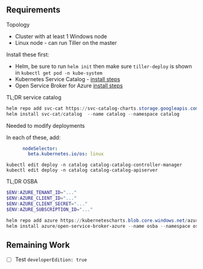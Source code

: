 

## Requirements

Topology
- Cluster with at least 1 Windows node
- Linux node - can run Tiller on the master

Install these first:

- Helm, be sure to run `helm init` then make sure `tiller-deploy` is shown in `kubectl get pod -n kube-system`
- Kubernetes Service Catalog - [install steps](https://github.com/kubernetes-incubator/service-catalog/blob/master/docs/install.md)
- Open Service Broker for Azure [install steps](https://github.com/Azure/open-service-broker-azure/tree/master/contrib/k8s/charts/open-service-broker-azure)


TL;DR service catalog

```powershell
helm repo add svc-cat https://svc-catalog-charts.storage.googleapis.com
helm install svc-cat/catalog  --name catalog --namespace catalog
```

Needed to modify deployments

In each of these, add:

```yaml
      nodeSelector:
        beta.kubernetes.io/os: linux
```

`kubectl edit deploy -n catalog catalog-catalog-controller-manager`
`kubectl edit deploy -n catalog catalog-catalog-apiserver`




TL;DR OSBA

 ```powershell
$ENV:AZURE_TENANT_ID="..."
$ENV:AZURE_CLIENT_ID="..."
$ENV:AZURE_CLIENT_SECRET="..."
$ENV:AZURE_SUBSCRIPTION_ID="..."

helm repo add azure https://kubernetescharts.blob.core.windows.net/azure
helm install azure/open-service-broker-azure --name osba --namespace osba --set azure.subscriptionId=$ENV:AZURE_SUBSCRIPTION_ID --set azure.tenantId=$ENV:AZURE_TENANT_ID --set azure.clientId=$ENV:AZURE_CLIENT_ID --set azure.clientSecret=$ENV:AZURE_CLIENT_SECRET`
```

## Remaining Work

- [ ] Test `developerEdition: true`